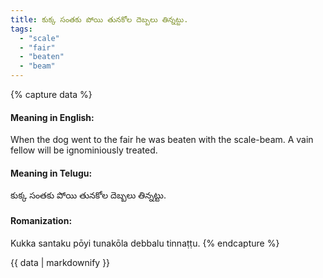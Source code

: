 ```yaml
---
title: కుక్క సంతకు పోయి తునకోల దెబ్బలు తిన్నట్టు.
tags:
  - "scale"
  - "fair"
  - "beaten"
  - "beam"
---
```


{% capture data %}
#### Meaning in English:
When the dog went to the fair he was beaten with the scale-beam.
A vain fellow will be ignominiously treated.

#### Meaning in Telugu:
కుక్క సంతకు పోయి తునకోల దెబ్బలు తిన్నట్టు.

#### Romanization:
Kukka santaku pōyi tunakōla debbalu tinnaṭṭu.
{% endcapture %}

{{ data | markdownify }}

